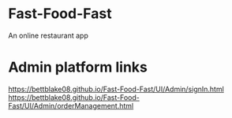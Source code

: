 # Fast-Food-Fast
An online restaurant app


# Admin platform links
https://bettblake08.github.io/Fast-Food-Fast/UI/Admin/signIn.html
https://bettblake08.github.io/Fast-Food-Fast/UI/Admin/orderManagement.html